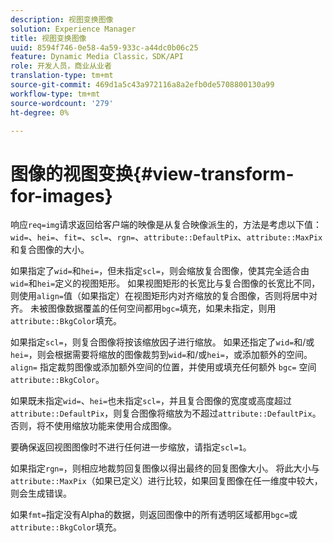 ```yaml
---
description: 视图变换图像
solution: Experience Manager
title: 视图变换图像
uuid: 8594f746-0e58-4a59-933c-a44dc0b06c25
feature: Dynamic Media Classic，SDK/API
role: 开发人员，商业从业者
translation-type: tm+mt
source-git-commit: 469d1a5c43a972116a8a2efb0de5708800130a99
workflow-type: tm+mt
source-wordcount: '279'
ht-degree: 0%

---
```



# 图像的视图变换{#view-transform-for-images}

响应`req=img`请求返回给客户端的映像是从复合映像派生的，方法是考虑以下值：`wid=`、`hei=`、`fit=`、`scl=`、`rgn=`、`attribute::DefaultPix`、`attribute::MaxPix`和复合图像的大小。

如果指定了`wid=`和`hei=`，但未指定`scl=`，则会缩放复合图像，使其完全适合由`wid=`和`hei=`定义的视图矩形。 如果视图矩形的长宽比与复合图像的长宽比不同，则使用`align=`值（如果指定）在视图矩形内对齐缩放的复合图像，否则将居中对齐。 未被图像数据覆盖的任何空间都用`bgc=`填充，如果未指定，则用`attribute::BkgColor`填充。

如果指定`scl=`，则复合图像将按该缩放因子进行缩放。 如果还指定了`wid=`和/或`hei=`，则会根据需要将缩放的图像裁剪到`wid=`和/或`hei=`，或添加额外的空间。 `align=` 指定裁剪图像或添加额外空间的位置，并使用或填充任何额外 `bgc=` 空间 `attribute::BkgColor`。

如果既未指定`wid=`、`hei=`也未指定`scl=`，并且复合图像的宽度或高度超过`attribute::DefaultPix`，则复合图像将缩放为不超过`attribute::DefaultPix`。 否则，将不使用缩放功能来使用合成图像。

要确保返回视图图像时不进行任何进一步缩放，请指定`scl=1`。

如果指定`rgn=`，则相应地裁剪回复图像以得出最终的回复图像大小。 将此大小与`attribute::MaxPix`（如果已定义）进行比较，如果回复图像在任一维度中较大，则会生成错误。

如果`fmt=`指定没有Alpha的数据，则返回图像中的所有透明区域都用`bgc=`或`attribute::BkgColor`填充。
